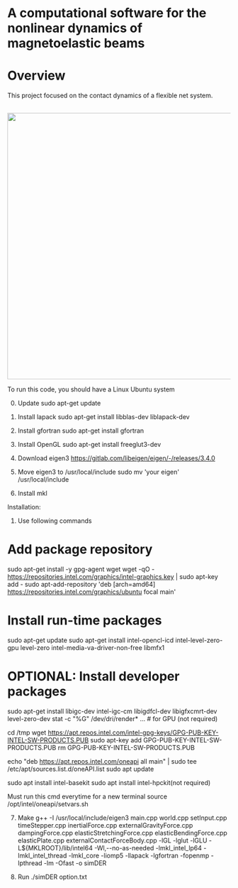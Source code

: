 # A computational software for the nonlinear dynamics of magnetoelastic beams

# Overview
This project focused on the contact dynamics of a flexible net system.

<br/><img src='output.gif' width="600">

To run this code, you should have a Linux Ubuntu system

0. Update
sudo apt-get update

1. Install lapack
sudo apt-get install libblas-dev liblapack-dev

2. Install gfortran
sudo apt-get install gfortran

3. Install OpenGL
sudo apt-get install freeglut3-dev

4. Download eigen3
https://gitlab.com/libeigen/eigen/-/releases/3.4.0

5. Move eigen3 to /usr/local/include
sudo mv 'your eigen' /usr/local/include

6. Install mkl

Installation:
1. Use following commands
# Add package repository
sudo apt-get install -y gpg-agent wget
wget -qO - https://repositories.intel.com/graphics/intel-graphics.key | sudo apt-key add -
sudo apt-add-repository 'deb [arch=amd64] https://repositories.intel.com/graphics/ubuntu focal main'

# Install run-time packages
sudo apt-get update
sudo apt-get install intel-opencl-icd intel-level-zero-gpu level-zero intel-media-va-driver-non-free libmfx1

# OPTIONAL: Install developer packages
sudo apt-get install libigc-dev intel-igc-cm libigdfcl-dev libigfxcmrt-dev level-zero-dev
stat -c "%G" /dev/dri/render*
... # for GPU (not required)

cd /tmp
wget https://apt.repos.intel.com/intel-gpg-keys/GPG-PUB-KEY-INTEL-SW-PRODUCTS.PUB
sudo apt-key add GPG-PUB-KEY-INTEL-SW-PRODUCTS.PUB
rm GPG-PUB-KEY-INTEL-SW-PRODUCTS.PUB

echo "deb https://apt.repos.intel.com/oneapi all main" | sudo tee /etc/apt/sources.list.d/oneAPI.list
sudo apt update

sudo apt install intel-basekit
sudo apt install intel-hpckit(not required)

Must run this cmd everytime for a new terminal
source /opt/intel/oneapi/setvars.sh


7. Make
g++ -I /usr/local/include/eigen3 main.cpp world.cpp setInput.cpp timeStepper.cpp inertialForce.cpp externalGravityForce.cpp dampingForce.cpp elasticStretchingForce.cpp elasticBendingForce.cpp elasticPlate.cpp externalContactForceBody.cpp -lGL -lglut -lGLU -L${MKLROOT}/lib/intel64 -Wl,--no-as-needed -lmkl_intel_lp64 -lmkl_intel_thread -lmkl_core -liomp5 -llapack -lgfortran -fopenmp -lpthread -lm -Ofast -o simDER

8. Run 
./simDER option.txt
